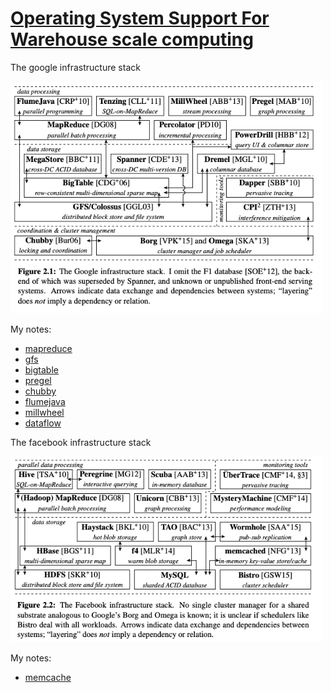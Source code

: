 # [Operating System Support For Warehouse scale computing](https://pdfs.semanticscholar.org/3747/36b9132d852bfc1ae33c6d99b1441c1ad7fb.pdf?_ga=2.61782191.2010271702.1590290184-2131050728.1590290184)

The google infrastructure stack

<img src="resources/pictures/google_infra_stack.png" alt="google_infra_stack.png" width="500"/>  <br/>

My notes:  
- [mapreduce](./mapreduce.md)
- [gfs](./gfs.md)
- [bigtable](./bigtable.md)
- [pregel](./pregel_connected_component_example.md)
- [chubby](./chubby.md)
- [flumejava](./flumejava.md)
- [millwheel](./millwheel.md)
- [dataflow](../lectures/dataflow_unified_model_for_batch_and_streaming.md)

The facebook infrastructure stack

<img src="resources/pictures/facebook_infra_stack.png" alt="facebook_infra_stack.png" width="500"/>  <br/>

My notes:  
- [memcache](./memcache.md)
